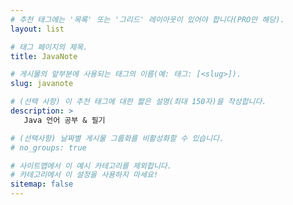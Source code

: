 ```yaml
---
# 추천 태그에는 '목록' 또는 '그리드' 레이아웃이 있어야 합니다(PRO만 해당).
layout: list

# 태그 페이지의 제목.
title: JavaNote

# 게시물의 앞부분에 사용되는 태그의 이름(예: 태그: [<slug>]).
slug: javanote

# (선택 사항) 이 추천 태그에 대한 짧은 설명(최대 150자)을 작성합니다.
description: >
   Java 언어 공부 & 필기

# (선택사항) 날짜별 게시물 그룹화를 비활성화할 수 있습니다.
# no_groups: true

# 사이트맵에서 이 예시 카테고리를 제외합니다.
# 카테고리에서 이 설정을 사용하지 마세요!
sitemap: false
---
```

